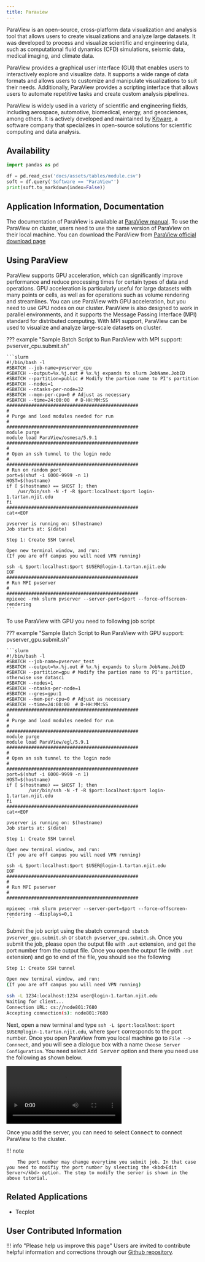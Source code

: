 ```yaml
---
title: Paraview
---
```

ParaView is an open-source, cross-platform data visualization and analysis tool that allows users to create visualizations and analyze large datasets. It was developed to process and visualize scientific and engineering data, such as computational fluid dynamics (CFD) simulations, seismic data, medical imaging, and climate data.

ParaView provides a graphical user interface (GUI) that enables users to interactively explore and visualize data. It supports a wide range of data formats and allows users to customize and manipulate visualizations to suit their needs. Additionally, ParaView provides a scripting interface that allows users to automate repetitive tasks and create custom analysis pipelines.

ParaView is widely used in a variety of scientific and engineering fields, including aerospace, automotive, biomedical, energy, and geosciences, among others. It is actively developed and maintained by [Kitware](https://www.kitware.com), a software company that specializes in open-source solutions for scientific computing and data analysis.

## Availability

```python exec="on"
import pandas as pd

df = pd.read_csv('docs/assets/tables/module.csv')
soft = df.query('Software == "ParaView"')
print(soft.to_markdown(index=False))
```
## Application Information, Documentation
The documentation of ParaView is available at [ParaView manual](https://docs.paraview.org/en/latest/index.html). To use the ParaView on cluster, users need to use the same version of ParaView on their local machine. You can download the ParaView from [ParaView official download page](https://www.paraview.org/download)

## Using ParaView
ParaView supports GPU acceleration, which can significantly improve performance and reduce processing times for certain types of data and operations. GPU acceleration is particularly useful for large datasets with many points or cells, as well as for operations such as volume rendering and streamlines.
You can use ParaView with GPU acceleration, but you need to use GPU nodes on our cluster. ParaView is also designed to work in parallel environments, and it supports the Message Passing Interface (MPI) standard for distributed computing. With MPI support, ParaView can be used to visualize and analyze large-scale datasets on cluster. 

??? example "Sample Batch Script to Run ParaView with MPI support: pvserver_cpu.submit.sh"

	```slurm
	#!/bin/bash -l
	#SBATCH --job-name=pvserver_cpu
    #SBATCH --output=%x.%j.out # %x.%j expands to slurm JobName.JobID
    #SBATCH --partition=public # Modify the partion name to PI's partition
    #SBATCH --nodes=1
    #SBATCH --ntasks-per-node=32
    #SBATCH --mem-per-cpu=0 # Adjust as necessary
    #SBATCH --time=24:00:00  # D-HH:MM:SS
    ################################################
    #
    # Purge and load modules needed for run
    #
    ################################################
    module purge
    module load ParaView/osmesa/5.9.1
    ################################################
    #
    # Open an ssh tunnel to the login node
    #
    ################################################
    # Run on random port
    port=$(shuf -i 6000-9999 -n 1)
    HOST=$(hostname)
	if [ $(hostname) == $HOST ]; then
		/usr/bin/ssh -N -f -R $port:localhost:$port login-1.tartan.njit.edu
	fi
	################################################
	cat<<EOF

	pvserver is running on: $(hostname)
	Job starts at: $(date)
	
	Step 1: Create SSH tunnel
	
	Open new terminal window, and run:
	(If you are off campus you will need VPN running)
	
	ssh -L $port:localhost:$port $USER@login-1.tartan.njit.edu
	EOF
	################################################
	# Run MPI pvserver
	#
	################################################
	mpiexec -rmk slurm pvserver --server-port=$port --force-offscreen-rendering
	```
To use ParaView with GPU you need to following job script

??? example "Sample Batch Script to Run ParaView with GPU support: pvserver_gpu.submit.sh"

	```slurm
	#!/bin/bash -l
	#SBATCH --job-name=pvserver_test
	#SBATCH --output=%x.%j.out # %x.%j expands to slurm JobName.JobID
	#SBATCH --partition=gpu # Modify the partion name to PI's partition, otherwise use datasci
	#SBATCH --nodes=1
	#SBATCH --ntasks-per-node=1
	#SBATCH --gres=gpu:1
	#SBATCH --mem-per-cpu=0 # Adjust as necessary
	#SBATCH --time=24:00:00  # D-HH:MM:SS
	################################################
	#
	# Purge and load modules needed for run
	#
	################################################
	module purge
	module load ParaView/egl/5.9.1
	################################################
	#
	# Open an ssh tunnel to the login node
	#
	################################################
	port=$(shuf -i 6000-9999 -n 1)
	HOST=$(hostname)
	if [ $(hostname) == $HOST ]; then
			/usr/bin/ssh -N -f -R $port:localhost:$port login-1.tartan.njit.edu
	fi
	################################################
	cat<<EOF
	
	pvserver is running on: $(hostname)
	Job starts at: $(date)
	
	Step 1: Create SSH tunnel
	
	Open new terminal window, and run:
	(If you are off campus you will need VPN running)
	
	ssh -L $port:localhost:$port $USER@login-1.tartan.njit.edu
	EOF
	################################################
	#
	# Run MPI pvserver
	#
	################################################

	mpiexec -rmk slurm pvserver --server-port=$port --force-offscreen-rendering --displays=0,1
	```
Submit the job script using the sbatch command: `sbatch pvserver_gpu.submit.sh` or `sbatch pvserver_cpu.submit.sh`.
Once you submit the job, please open the output file with `.out` extension, and get the port number from the output file. Once you open the output file (with `.out` extension) and go to end of the file, you should see the following 

```bash
Step 1: Create SSH tunnel

Open new terminal window, and run:
(If you are off campus you will need VPN running)

ssh -L 1234:localhost:1234 user@login-1.tartan.njit.edu
Waiting for client...
Connection URL: cs://node801:7680
Accepting connection(s): node801:7680
```

Next, open a new terminal and type
`ssh -L $port:localhost:$port $USER@login-1.tartan.njit.edu`, where `$port` corresponds to the port number.
Once you open ParaView from you local machine go to `File --> Connnect`, and you will see a dialogue box with a name `Choose Server Configuration`. You need select <kbd>Add Server</kbd> option and there you need use the following as shown below.

<video src="../../../assets/images/ParaView-add-connection.mp4" controls>
  Your browser does not support the video tag.
</video>

Once you add the server, you can need to select <kbd>Connect</kbd> to connect ParaView to the cluster.

!!! note

		The port number may change everytime you submit job. In that case you need to modifiy the port number by sleecting the <kbd>Edit Server</kbd> option. The step to modify the server is shown in the above tutorial.
## Related Applications

* Tecplot

## User Contributed Information

!!! info "Please help us improve this page"
		Users are invited to contribute helpful information and corrections
		through our [Github repository](https://github.com/arcs-njit-edu/Docs/blob/main/CONTRIBUTING.md).


